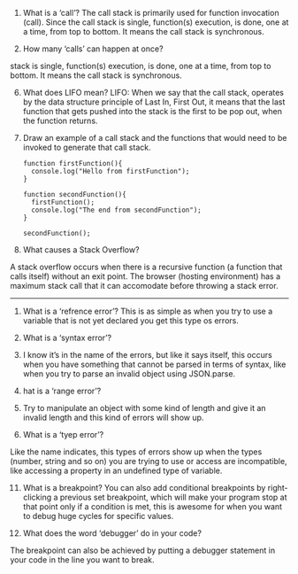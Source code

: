 1.  What is a ‘call’?
The call stack is primarily used for function invocation (call). Since the call stack is single, function(s) execution, is done, one at a time, from top to bottom. It means the call stack is synchronous.


4.  How many ‘calls’ can happen at once?

stack is single, function(s) execution, is done, one at a time, from top to bottom. It means the call stack is synchronous.

6.  What does LIFO mean?
LIFO: When we say that the call stack, operates by the data structure principle of Last In, First Out, it means that the last function that gets pushed into the stack is the first to be pop out, when the function returns.



8.  Draw an example of a call stack and the functions that would need to be invoked to generate that call stack.

        function firstFunction(){
          console.log("Hello from firstFunction");
        }

        function secondFunction(){
          firstFunction();
          console.log("The end from secondFunction");
        }

        secondFunction();

10.  What causes a Stack Overflow?

A stack overflow occurs when there is a recursive function (a function that calls itself) without an exit point. The browser (hosting environment) has a maximum stack call that it can accomodate before throwing a stack error.



<hr>

1.  What is a ‘refrence error’?
This is as simple as when you try to use a variable that is not yet declared you get this type os errors.

3.  What is a ‘syntax error’?
4.  I know it’s in the name of the errors, but like it says itself, this occurs when you have something that cannot be parsed in terms of syntax, like when you try to parse an invalid object using JSON.parse.

6.  hat is a ‘range error’?
7.  Try to manipulate an object with some kind of length and give it an invalid length and this kind of errors will show up.

9.  What is a ‘tyep error’?

Like the name indicates, this types of errors show up when the types (number, string and so on) you are trying to use or access are incompatible, like accessing a property in an undefined type of variable.


11.  What is a breakpoint?
 You can also add conditional breakpoints by right-clicking a previous set breakpoint, which will make your program stop at that point only if a condition is met, this is awesome for when you want to debug huge cycles for specific values. 


14.  What does the word ‘debugger’ do in your code?

The breakpoint can also be achieved by putting a debugger statement in your code in the line you want to break.
